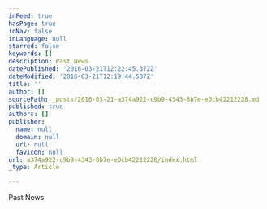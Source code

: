 ```yaml
---
inFeed: true
hasPage: true
inNav: false
inLanguage: null
starred: false
keywords: []
description: Past News
datePublished: '2016-03-21T12:22:45.372Z'
dateModified: '2016-03-21T12:19:44.507Z'
title: ''
author: []
sourcePath: _posts/2016-03-21-a374a922-c9b9-4343-8b7e-e0cb42212228.md
published: true
authors: []
publisher:
  name: null
  domain: null
  url: null
  favicon: null
url: a374a922-c9b9-4343-8b7e-e0cb42212228/index.html
_type: Article

---
```

Past News